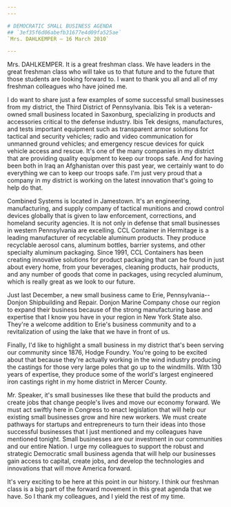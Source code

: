 ```yaml
---
---

# DEMOCRATIC SMALL BUSINESS AGENDA
## `3ef35f6d06abefb31677e4d09fa525ae`
`Mrs. DAHLKEMPER — 16 March 2010`

---
```



Mrs. DAHLKEMPER. It is a great freshman class. We have leaders in the 
great freshman class who will take us to that future and to the future 
that those students are looking forward to. I want to thank you all and 
all of my freshman colleagues who have joined me.

I do want to share just a few examples of some successful small 
businesses from my district, the Third District of Pennsylvania. Ibis 
Tek is a veteran-owned small business located in Saxonburg, 
specializing in products and accessories critical to the defense 
industry. Ibis Tek designs, manufactures, and tests important equipment 
such as transparent armor solutions for tactical and security vehicles; 
radio and video communication for unmanned ground vehicles; and 
emergency rescue devices for quick vehicle access and rescue. It's one 
of the many companies in my district that are providing quality 
equipment to keep our troops safe. And for having been both in Iraq an 
Afghanistan over this past year, we certainly want to do everything we 
can to keep our troops safe. I'm just very proud that a company in my 
district is working on the latest innovation that's going to help do 
that.

Combined Systems is located in Jamestown. It's an engineering, 
manufacturing, and supply company of tactical munitions and crowd 
control devices globally that is given to law enforcement, corrections, 
and homeland security agencies. It is not only in defense that small 
businesses in western Pennsylvania are excelling. CCL Container in 
Hermitage is a leading manufacturer of recyclable aluminum products. 
They produce recyclable aerosol cans, aluminum bottles, barrier 
systems, and other specialty aluminum packaging. Since 1991, CCL 
Containers has been creating innovative solutions for product packaging 
that can be found in just about every home, from your beverages, 
cleaning products, hair products, and any number of goods that come in 
packages, using recycled aluminum, which is really great as we look to 
our future.

Just last December, a new small business came to Erie, Pennsylvania--
Donjon Shipbuilding and Repair. Donjon Marine Company chose our region 
to expand their business because of the strong manufacturing base and 
expertise that I know you have in your region in New York State also. 
They're a welcome addition to Erie's business community and to a 
revitalization of using the lake that we have in front of us.

Finally, I'd like to highlight a small business in my district that's 
been serving our community since 1876, Hodge Foundry. You're going to 
be excited about that because they're actually working in the wind 
industry producing the castings for those very large poles that go up 
to the windmills. With 130 years of expertise, they produce some of the 
world's largest engineered iron castings right in my home district in 
Mercer County.


Mr. Speaker, it's small businesses like these that build the products 
and create jobs that change people's lives and move our economy 
forward. We must act swiftly here in Congress to enact legislation that 
will help our existing small businesses grow and hire new workers. We 
must create pathways for startups and entrepreneurs to turn their ideas 
into those successful businesses that I just mentioned and my 
colleagues have mentioned tonight. Small businesses are our investment 
in our communities and our entire Nation. I urge my colleagues to 
support the robust and strategic Democratic small business agenda that 
will help our businesses gain access to capital, create jobs, and 
develop the technologies and innovations that will move America 
forward.



It's very exciting to be here at this point in our history. I think 
our freshman class is a big part of the forward movement in this great 
agenda that we have. So I thank my colleagues, and I yield the rest of 
my time.
